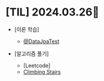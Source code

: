 # [TIL] 2024.03.26📒

  * [이론 학습]
    * [@DataJpaTest](https://github.com/elephant97/TIL/tree/main/Study/JPA/DataJpaTest.md)
 
  * [알고리즘 풀기]
    * [Leetcode]
    * [Climbing Stairs](https://github.com/elephant97/Algorithm/blob/main/Leetcode/Java/Easy/Climbing%20Stairs.java)
